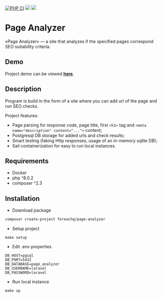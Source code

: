[![PHP CI](https://github.com/ForeachQ/page-analyzer/actions/workflows/php-ci.yml/badge.svg)](https://github.com/ForeachQ/page-analyzer/actions/workflows/php-ci.yml)
<a href="https://codeclimate.com/github/Foreachq/php-project-lvl3/maintainability"><img src="https://api.codeclimate.com/v1/badges/d1d05c4334d2654423b1/maintainability" /></a>
<a href="https://codeclimate.com/github/Foreachq/php-project-lvl3/test_coverage"><img src="https://api.codeclimate.com/v1/badges/d1d05c4334d2654423b1/test_coverage" /></a>

# Page Analyzer

«Page Analyzer» — a site that analyzes if the specified pages correspond SEO suitability criteria.

## Demo

Project demo can be viewed [<ins>**here**</ins>](http://foreachq-page-analyzer.herokuapp.com/).

## Description

Program is build in the form of a site where you can add url of the page and run SEO checks.

Project features:
- Page parsing for response code, page title, first `<h1>` tag and `<meta name="description" content="...">` content;
- Postgresql DB storage for added urls and check results;
- Smart testing (faking Http responses, usage of an in-memory sqlite DB);
- Sail containerization for easy to run local instances.

## Requirements

- Docker
- php ^8.0.2
- composer ^2.3

## Installation

- Download package

```bash
composer create-project foreachq/page-analyzer
```

- Setup project

```
make setup
```

- Edit .env properties

```
DB_HOST=pgsql
DB_PORT=5432
DB_DATABASE=page_analyzer
DB_USERNAME=laravel
DB_PASSWORD=laravel
```

- Run local instance
```
make up
```
